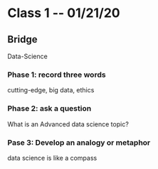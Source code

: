 # Class 1 -- 01/21/20

## Bridge
Data-Science

### Phase 1: record three words
cutting-edge, big data, ethics

### Phase 2: ask a question
What is an Advanced data science topic?

### Pase 3: Develop an analogy or metaphor
data science is like a compass
